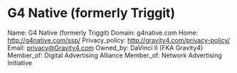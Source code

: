 
# G4 Native (formerly Triggit)

Name: G4 Native (formerly Triggit)
Domain: g4native.com
Home: http://g4native.com/ssp/
Privacy_policy: http://gravity4.com/privacy-policy/
Email: privacy@Gravity4.com
Owned_by: DaVinci II (FKA Gravity4)
Member_of: Digital Advertising Alliance
Member_of: Network Advertising Initiative
